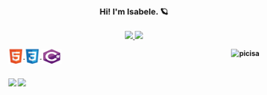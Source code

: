 <div align="center"><b><h3>Hi! I'm Isabele. 🪐<h3><b></div>

<div align="center"> 
	<a href="https://github.com/isabeles">
	<img height="130em" src="https://github-readme-stats.vercel.app/api?username=isabeles&hide=contribs,prs,issues&count_private=true&show_icons=true&theme=gruvbox_light"/>
	<img height="130em" src="https://github-readme-stats.vercel.app/api/top-langs/?username=isabeles&layout=compact&langs_count=7&theme=gruvbox_light"/></div>
 	<div style="display: inline_block"><br>
 	<img align="center" alt="isa-html" heigth="30" width="30" src="https://raw.githubusercontent.com/devicons/devicon/master/icons/html5/html5-original.svg">
   	<img align="center" alt="isa-css" heigth="30" width="30" src="https://raw.githubusercontent.com/devicons/devicon/master/icons/css3/css3-original.svg">
   	<img align="center" alt="isa-csharp" height="30" width="40" src="https://raw.githubusercontent.com/devicons/devicon/master/icons/csharp/csharp-original.svg">
	<img align="right"alt="picisa"height="150"style="borderradius:50px;" src="https://uploaddeimagens.com.br/images/003/503/349/thumb/download20211001131256.png?1635178440">	 
</div>
     
  ##
  
 <div align="left">
 	<a href="https://www.linkedin.com/in/isabeles/" target="_blank" ><img src="https://img.shields.io/badge/LinkedIn-0077B5?style=for-the-badge&logo=linkedin&logoColor=white" target="_blank"></a>
 	<a href="mailto:isabelesbarbosa@gmail.com" target="_blank" ><img src="https://img.shields.io/badge/Gmail-D14836?style=for-the-badge&logo=gmail&logoColor=white" target="_blank"></a>
 </div>

